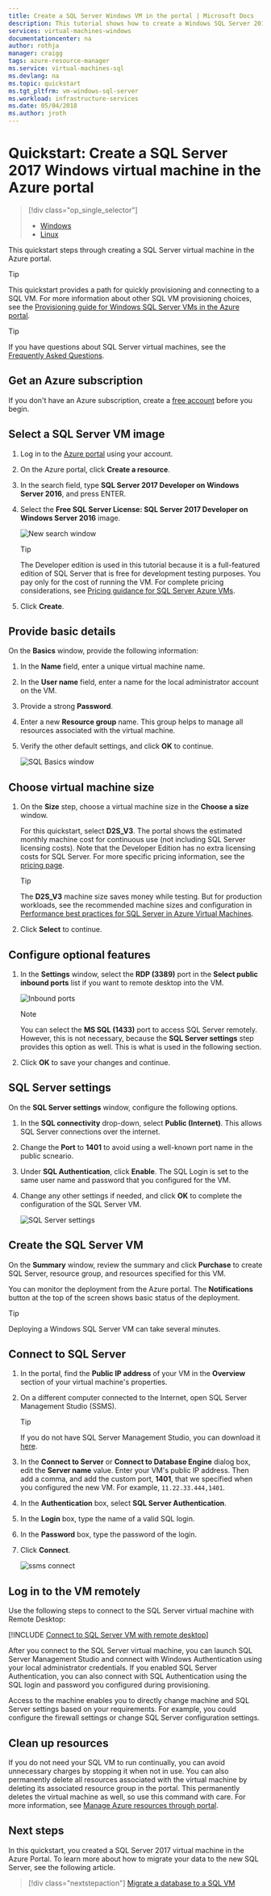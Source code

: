 ```yaml
---
title: Create a SQL Server Windows VM in the portal | Microsoft Docs
description: This tutorial shows how to create a Windows SQL Server 2017 virtual machine in the Azure portal.
services: virtual-machines-windows
documentationcenter: na
author: rothja
manager: craigg
tags: azure-resource-manager
ms.service: virtual-machines-sql
ms.devlang: na
ms.topic: quickstart
ms.tgt_pltfrm: vm-windows-sql-server
ms.workload: infrastructure-services
ms.date: 05/04/2018
ms.author: jroth
---
```


# Quickstart: Create a SQL Server 2017 Windows virtual machine in the Azure portal

> [!div class="op_single_selector"]
> * [Windows](quickstart-sql-vm-create-portal.md)
> * [Linux](../../linux/sql/provision-sql-server-linux-virtual-machine.md)

This quickstart steps through creating a SQL Server virtual machine in the Azure portal.

> [!TIP]
> This quickstart provides a path for quickly provisioning and connecting to a SQL VM. For more information about other SQL VM provisioning choices, see the [Provisioning guide for Windows SQL Server VMs in the Azure portal](virtual-machines-windows-portal-sql-server-provision.md).

> [!TIP]
> If you have questions about SQL Server virtual machines, see the [Frequently Asked Questions](virtual-machines-windows-sql-server-iaas-faq.md).

## <a id="subscription"></a> Get an Azure subscription

If you don't have an Azure subscription, create a [free account](https://azure.microsoft.com/free/?WT.mc_id=A261C142F) before you begin.

## <a id="select"></a> Select a SQL Server VM image

1. Log in to the [Azure portal](https://portal.azure.com) using your account.

1. On the Azure portal, click **Create a resource**. 

1. In the search field, type **SQL Server 2017 Developer on Windows Server 2016**, and press ENTER.

1. Select the **Free SQL Server License: SQL Server 2017 Developer on Windows Server 2016** image.

   ![New search window](./media/quickstart-sql-vm-create-portal/newsearch.png)

   > [!TIP]
   > The Developer edition is used in this tutorial because it is a full-featured edition of SQL Server that is free for development testing purposes. You pay only for the cost of running the VM. For complete pricing considerations, see [Pricing guidance for SQL Server Azure VMs](virtual-machines-windows-sql-server-pricing-guidance.md).

1. Click **Create**.

## <a id="configure"></a> Provide basic details

On the **Basics** window, provide the following information:

1. In the **Name** field, enter a unique virtual machine name. 

1. In the **User name** field, enter a name for the local administrator account on the VM.

1. Provide a strong **Password**.

1. Enter a new **Resource group** name. This group helps to manage all resources associated with the virtual machine.

1. Verify the other default settings, and click **OK** to continue.

   ![SQL Basics window](./media/quickstart-sql-vm-create-portal/azure-sql-basic.png)

## Choose virtual machine size

1. On the **Size** step, choose a virtual machine size in the **Choose a size** window.

   For this quickstart, select **D2S_V3**. The portal shows the estimated monthly machine cost for continuous use (not including SQL Server licensing costs). Note that the Developer Edition has no extra licensing costs for SQL Server. For more specific pricing information, see the [pricing page](https://azure.microsoft.com/pricing/details/virtual-machines/windows/).

   > [!TIP]
   > The **D2S_V3** machine size saves money while testing. But for production workloads, see the recommended machine sizes and configuration in [Performance best practices for SQL Server in Azure Virtual Machines](virtual-machines-windows-sql-performance.md).

1. Click **Select** to continue.

## Configure optional features

1. In the **Settings** window, select the **RDP (3389)** port in the **Select public inbound ports** list if you want to remote desktop into the VM.

   ![Inbound ports](./media/quickstart-sql-vm-create-portal/inbound-ports.png)

   > [!NOTE]
   > You can select the **MS SQL (1433)** port to access SQL Server remotely. However, this is not necessary, because the **SQL Server settings** step provides this option as well. This is what is used in the following section.

1. Click **OK** to save your changes and continue.

## SQL Server settings

On the **SQL Server settings** window, configure the following options.

1. In the **SQL connectivity** drop-down, select **Public (Internet)**. This allows SQL Server connections over the internet.

1. Change the **Port** to **1401** to avoid using a well-known port name in the public scneario.

1. Under **SQL Authentication**, click **Enable**. The SQL Login is set to the same user name and password that you configured for the VM.

1. Change any other settings if needed, and click **OK** to complete the configuration of the SQL Server VM.

   ![SQL Server settings](./media/quickstart-sql-vm-create-portal/sql-settings.png)

## Create the SQL Server VM

On the **Summary** window, review the summary and click **Purchase** to create SQL Server, resource group, and resources specified for this VM.

You can monitor the deployment from the Azure portal. The **Notifications** button at the top of the screen shows basic status of the deployment.

> [!TIP]
> Deploying a Windows SQL Server VM can take several minutes.

## Connect to SQL Server

1. In the portal, find the **Public IP address** of your VM in the **Overview** section of your virtual machine's properties.

1. On a different computer connected to the Internet, open SQL Server Management Studio (SSMS).

   > [!TIP]
   > If you do not have SQL Server Management Studio, you can download it [here](https://docs.microsoft.com/sql/ssms/download-sql-server-management-studio-ssms).

1. In the **Connect to Server** or **Connect to Database Engine** dialog box, edit the **Server name** value. Enter your VM's public IP address. Then add a comma, and add the custom port, **1401**, that we specified when you configured the new VM. For example, `11.22.33.444,1401`.

1. In the **Authentication** box, select **SQL Server Authentication**.

1. In the **Login** box, type the name of a valid SQL login.

1. In the **Password** box, type the password of the login.

1. Click **Connect**.

    ![ssms connect](./media/quickstart-sql-vm-create-portal/ssms-connect.png)

## <a id="remotedesktop"></a> Log in to the VM remotely

Use the following steps to connect to the SQL Server virtual machine with Remote Desktop:

[!INCLUDE [Connect to SQL Server VM with remote desktop](../../../../includes/virtual-machines-sql-server-remote-desktop-connect.md)]

After you connect to the SQL Server virtual machine, you can launch SQL Server Management Studio and connect with Windows Authentication using your local administrator credentials. If you enabled SQL Server Authentication, you can also connect with SQL Authentication using the SQL login and password you configured during provisioning.

Access to the machine enables you to directly change machine and SQL Server settings based on your requirements. For example, you could configure the firewall settings or change SQL Server configuration settings.

## Clean up resources

If you do not need your SQL VM to run continually, you can avoid unnecessary charges by stopping it when not in use. You can also permanently delete all resources associated with the virtual machine by deleting its associated resource group in the portal. This permanently deletes the virtual machine as well, so use this command with care. For more information, see [Manage Azure resources through portal](../../../azure-resource-manager/resource-group-portal.md).

## Next steps

In this quickstart, you created a SQL Server 2017 virtual machine in the Azure Portal. To learn more about how to migrate your data to the new SQL Server, see the following article.

> [!div class="nextstepaction"]
> [Migrate a database to a SQL VM](virtual-machines-windows-migrate-sql.md)
